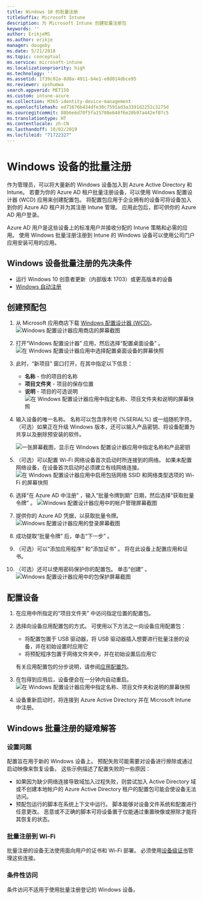 ```yaml
---
title: Windows 10 的批量注册
titleSuffix: Microsoft Intune
description: 为 Microsoft Intune 创建批量注册包
keywords: ''
author: ErikjeMS
ms.author: erikje
manager: dougeby
ms.date: 5/21/2018
ms.topic: conceptual
ms.service: microsoft-intune
ms.localizationpriority: high
ms.technology: ''
ms.assetid: 1f39c02a-8d8a-4911-b4e1-e8d014dbce95
ms.reviewer: spshumwa
search.appverid: MET150
ms.custom: intune-azure
ms.collection: M365-identity-device-management
ms.openlocfilehash: ed71676b434dfe30c7591ad3a3391d2252c3275d
ms.sourcegitcommit: 88b6e6d70f5fa15708e640f6e20b97a442ef07c5
ms.translationtype: HT
ms.contentlocale: zh-CN
ms.lasthandoff: 10/02/2019
ms.locfileid: "71722327"
---
```

# <a name="bulk-enrollment-for-windows-devices"></a>Windows 设备的批量注册

作为管理员，可以将大量新的 Windows 设备加入到 Azure Active Directory 和 Intune。 若要为你的 Azure AD 租户批量注册设备，可以使用 Windows 配置设计器 (WCD) 应用来创建配置包。 将配置包应用于企业拥有的设备可将设备加入到你的 Azure AD 租户并为其注册 Intune 管理。 应用此包后，即可供你的 Azure AD 用户登录。

Azure AD 用户是这些设备上的标准用户并接收分配的 Intune 策略和必需的应用。 使用 Windows 批量注册注册到 Intune 的 Windows 设备可以使用公司门户应用安装可用的应用。 

## <a name="prerequisites-for-windows-devices-bulk-enrollment"></a>Windows 设备批量注册的先决条件

- 运行 Windows 10 创意者更新（内部版本 1703）或更高版本的设备
- [Windows 自动注册](windows-enroll.md#enable-windows-10-automatic-enrollment)

## <a name="create-a-provisioning-package"></a>创建预配包

1. 从 Microsoft 应用商店下载 [Windows 配置设计器 (WCD)](https://www.microsoft.com/store/apps/9nblggh4tx22)。
   ![Windows 配置设计器应用商店的屏幕截图](./media/windows-bulk-enroll/bulk-enroll-store.png)

2. 打开“Windows 配置设计器”  应用，然后选择“配置桌面设备”  。
   ![在 Windows 配置设计器应用中选择配置桌面设备的屏幕快照](./media/windows-bulk-enroll/bulk-enroll-select.png)

3. 此时，“新项目”  窗口打开，在其中指定以下信息：
   - **名称** - 你的项目的名称
   - **项目文件夹** - 项目的保存位置
   - **说明** - 项目的可选说明![在 Windows 配置设计器应用中指定名称、项目文件夹和说明的屏幕快照](./media/windows-bulk-enroll/bulk-enroll-name.png)

4. 输入设备的唯一名称。 名称可以包含序列号 (%SERIAL%) 或一组随机字符。 （可选）如果正在升级 Windows 版本，还可以输入产品密钥、将设备配置为共享以及删除预安装的软件。
   
   ![一张屏幕截图，显示在 Windows 配置设计器应用中指定名称和产品密钥](./media/windows-bulk-enroll/bulk-enroll-device.png)

5. （可选）可以配置 Wi-Fi 网络设备首次启动时所连接到的网络。  如果未配置网络设备，在设备首次启动时必须建立有线网络连接。
   ![在 Windows 配置设计器应用中启用包括网络 SSID 和网络类型选项的 Wi-Fi 的屏幕快照](./media/windows-bulk-enroll/bulk-enroll-network.png)

6. 选择“在 Azure AD 中注册”  ，输入“批量令牌到期”  日期，然后选择“获取批量令牌”  。
   ![Windows 配置设计器应用中的帐户管理屏幕截图](./media/windows-bulk-enroll/bulk-enroll-account.png)

7. 提供你的 Azure AD 凭据，以获取批量令牌。
   ![Windows 配置设计器应用的登录屏幕截图](./media/windows-bulk-enroll/bulk-enroll-cred.png)

8. 成功提取“批量令牌”  后，单击“下一步”  。

9. （可选）可以“添加应用程序”  和“添加证书”  。 将在此设备上配置应用和证书。

10. （可选）还可以使用密码保护你的配置包。  单击“创建”  。
    ![Windows 配置设计器应用中的包保护屏幕截图](./media/windows-bulk-enroll/bulk-enroll-create.png)

## <a name="provision-devices"></a>配置设备

1. 在应用中所指定的“项目文件夹”  中访问指定位置的配置包。

2. 选择向设备应用配置包的方式。  可使用以下方法之一向设备应用配置包：
   - 将配置包置于 USB 驱动器，将 USB 驱动器插入想要进行批量注册的设备，并在初始设置时应用它
   - 将预配程序包置于网络文件夹中，并在初始设置后应用它

   有关应用配置包的分步说明，请参阅[应用配置包](https://technet.microsoft.com/itpro/windows/configure/provisioning-apply-package)。

3. 在包得到应用后，设备便会在一分钟内自动重启。
   ![在 Windows 配置设计器应用中指定名称、项目文件夹和说明的屏幕快照](./media/windows-bulk-enroll/bulk-enroll-add.png)

4. 设备重新启动时，将连接到 Azure Active Directory 并在 Microsoft Intune 中注册。

## <a name="troubleshooting-windows-bulk-enrollment"></a>Windows 批量注册的疑难解答

### <a name="provisioning-issues"></a>设置问题
配置旨在用于新的 Windows 设备上。 预配失败可能需要对设备进行擦除或通过启动映像来恢复设备。 这些示例描述了配置失败的一些原因：

- 如果因为缺少网络连接导致域加入过程失败，则尝试加入 Active Directory 域或不创建本地帐户的 Azure Active Directory 租户的配置包可能会使设备无法访问。
- 预配包运行的脚本在系统上下文中运行。 脚本能够对设备文件系统和配置进行任意更改。 恶意或不正确的脚本可将设备置于仅能通过重置映像或擦除才能将其恢复的状态。

### <a name="bulk-enrollment-with-wi-fi"></a>批量注册到 Wi-Fi 

批量注册的设备无法使用面向用户的证书和 Wi-Fi 部署。 必须使用[设备级证书](../protect/certificates-configure.md)管理这些连接。 

### <a name="conditional-access"></a>条件性访问
条件访问不适用于使用批量注册登记的 Windows 设备。
